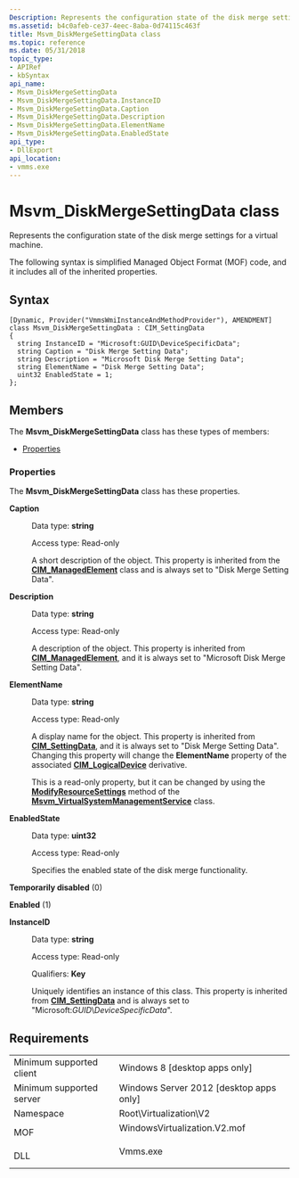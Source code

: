 ```yaml
---
Description: Represents the configuration state of the disk merge settings for a virtual machine.
ms.assetid: b4c0afeb-ce37-4eec-8aba-0d74115c463f
title: Msvm_DiskMergeSettingData class
ms.topic: reference
ms.date: 05/31/2018
topic_type: 
- APIRef
- kbSyntax
api_name: 
- Msvm_DiskMergeSettingData
- Msvm_DiskMergeSettingData.InstanceID
- Msvm_DiskMergeSettingData.Caption
- Msvm_DiskMergeSettingData.Description
- Msvm_DiskMergeSettingData.ElementName
- Msvm_DiskMergeSettingData.EnabledState
api_type: 
- DllExport
api_location: 
- vmms.exe
---
```


# Msvm\_DiskMergeSettingData class

Represents the configuration state of the disk merge settings for a virtual machine.

The following syntax is simplified Managed Object Format (MOF) code, and it includes all of the inherited properties.

## Syntax

``` syntax
[Dynamic, Provider("VmmsWmiInstanceAndMethodProvider"), AMENDMENT]
class Msvm_DiskMergeSettingData : CIM_SettingData
{
  string InstanceID = "Microsoft:GUID\DeviceSpecificData";
  string Caption = "Disk Merge Setting Data";
  string Description = "Microsoft Disk Merge Setting Data";
  string ElementName = "Disk Merge Setting Data";
  uint32 EnabledState = 1;
};
```

## Members

The **Msvm\_DiskMergeSettingData** class has these types of members:

-   [Properties](#properties)

### Properties

The **Msvm\_DiskMergeSettingData** class has these properties.

<dl> <dt>

**Caption**
</dt> <dd> <dl> <dt>

Data type: **string**
</dt> <dt>

Access type: Read-only
</dt> </dl>

A short description of the object. This property is inherited from the [**CIM\_ManagedElement**](/previous-versions/windows/desktop/iscsitarg/cim-managedelement) class and is always set to "Disk Merge Setting Data".

</dd> <dt>

**Description**
</dt> <dd> <dl> <dt>

Data type: **string**
</dt> <dt>

Access type: Read-only
</dt> </dl>

A description of the object. This property is inherited from [**CIM\_ManagedElement**](/previous-versions/windows/desktop/iscsitarg/cim-managedelement), and it is always set to "Microsoft Disk Merge Setting Data".

</dd> <dt>

**ElementName**
</dt> <dd> <dl> <dt>

Data type: **string**
</dt> <dt>

Access type: Read-only
</dt> </dl>

A display name for the object. This property is inherited from [**CIM\_SettingData**](/previous-versions//cc136911(v=vs.85)), and it is always set to "Disk Merge Setting Data". Changing this property will change the **ElementName** property of the associated [**CIM\_LogicalDevice**](/windows/desktop/CIMWin32Prov/cim-logicaldevice) derivative.

This is a read-only property, but it can be changed by using the [**ModifyResourceSettings**](modifyresourcesettings-msvm-virtualsystemmanagementservice.md) method of the [**Msvm\_VirtualSystemManagementService**](msvm-virtualsystemmanagementservice.md) class.

</dd> <dt>

**EnabledState**
</dt> <dd> <dl> <dt>

Data type: **uint32**
</dt> <dt>

Access type: Read-only
</dt> </dl>

Specifies the enabled state of the disk merge functionality.

<dt>

<span id="Temporarily_disabled"></span><span id="temporarily_disabled"></span><span id="TEMPORARILY_DISABLED"></span>

**Temporarily disabled** (0)


</dt> <dd></dd> <dt>

<span id="Enabled"></span><span id="enabled"></span><span id="ENABLED"></span>

**Enabled** (1)


</dt> <dd></dd> </dl>

</dd> <dt>

**InstanceID**
</dt> <dd> <dl> <dt>

Data type: **string**
</dt> <dt>

Access type: Read-only
</dt> <dt>

Qualifiers: **Key**
</dt> </dl>

Uniquely identifies an instance of this class. This property is inherited from [**CIM\_SettingData**](/previous-versions//cc136911(v=vs.85)) and is always set to "Microsoft:*GUID*\\*DeviceSpecificData*".

</dd> </dl>

## Requirements



|                                     |                                                                                                         |
|-------------------------------------|---------------------------------------------------------------------------------------------------------|
| Minimum supported client<br/> | Windows 8 \[desktop apps only\]<br/>                                                              |
| Minimum supported server<br/> | Windows Server 2012 \[desktop apps only\]<br/>                                                    |
| Namespace<br/>                | Root\\Virtualization\\V2<br/>                                                                     |
| MOF<br/>                      | <dl> <dt>WindowsVirtualization.V2.mof</dt> </dl> |
| DLL<br/>                      | <dl> <dt>Vmms.exe</dt> </dl>                     |



 

